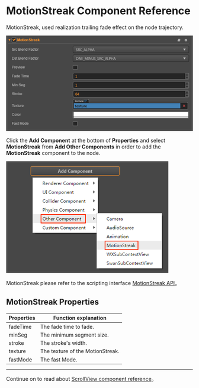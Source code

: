 # MotionStreak Component Reference

MotionStreak, used realization trailing fade effect on the node trajectory.

![](motion-streak/motionstreak.png)

Click the **Add Component** at the bottom of **Properties** and select **MotionStreak** from **Add Other Components** in order to add the **MotionStreak** component to the node.

![add motionStreak](motion-streak/add-motion-streak.png)

MotionStreak please refer to the scripting interface [MotionStreak API](../../../api/en/classes/MotionStreak.html)。

## MotionStreak Properties

| Properties |   Function explanation
| -------------- | ----------- |
| fadeTime | The fade time to fade. |
| minSeg   | The minimum segment size. |
| stroke   | The stroke's width. |
| texture  | The texture of the MotionStreak. |
| fastMode | The fast Mode. |

---

Continue on to read about [ScrollView component reference](scrollview.md)。